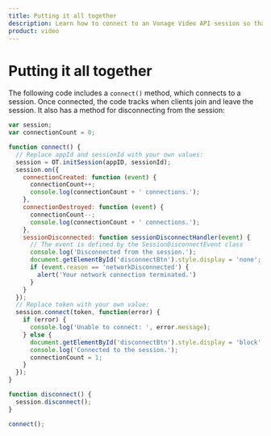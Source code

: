 ```yaml
--- 
title: Putting it all together 
description: Learn how to connect to an Vonage Video API session so that participants can use audio, video, and messaging functionality in your web application.
product: video 
---
```


# Putting it all together

The following code includes a `connect()` method, which connects to a session. Once connected, the code tracks when clients join and leave the session. It also has a method for disconnecting from the session:

```js
var session;
var connectionCount = 0;

function connect() {
  // Replace appId and sessionId with your own values:
  session = OT.initSession(appID, sessionId);
  session.on({
    connectionCreated: function (event) {
      connectionCount++;
      console.log(connectionCount + ' connections.');
    },
    connectionDestroyed: function (event) {
      connectionCount--;
      console.log(connectionCount + ' connections.');
    },
    sessionDisconnected: function sessionDisconnectHandler(event) {
      // The event is defined by the SessionDisconnectEvent class
      console.log('Disconnected from the session.');
      document.getElementById('disconnectBtn').style.display = 'none';
      if (event.reason == 'networkDisconnected') {
        alert('Your network connection terminated.')
      }
    }
  });
  // Replace token with your own value:
  session.connect(token, function(error) {
    if (error) {
      console.log('Unable to connect: ', error.message);
    } else {
      document.getElementById('disconnectBtn').style.display = 'block';
      console.log('Connected to the session.');
      connectionCount = 1;
    }
  });
}

function disconnect() {
  session.disconnect();
}

connect();
```

